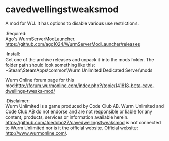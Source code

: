 # cavedwellingstweaksmod
A mod for WU. It has options to disable various use restrictions.

:Required:</br>
Ago's WurmServerModLauncher. https://github.com/ago1024/WurmServerModLauncher/releases

:Install:</br>
Get one of the archive releases and unpack it into the mods folder. The folder path should look something like this: ~Steam\SteamApps\common\Wurm Unlimited Dedicated Server\mods

Wurm Online forum page for this mod:http://forum.wurmonline.com/index.php?/topic/141818-beta-cave-dwellings-tweaks-mod/

:Disclaimer:</br>
Wurm Unlimited is a game produced by Code Club AB. Wurm Unlimited and Code Club AB do not endorse and are not responsible or liable for any content, products, services or information available herein.
https://github.com/Joedobo27/cavedwellingstweaksmod is not connected to Wurm Unlimited nor is it the official website. 
Official website: http://www.wurmonline.com/.
